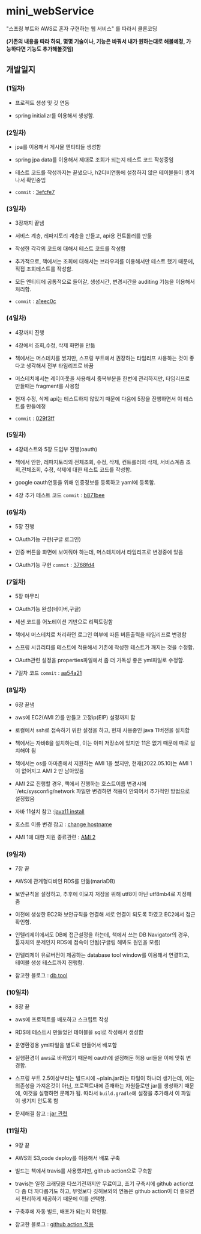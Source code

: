 # mini_webService
"스프링 부트와 AWS로 혼자 구현하는 웹 서비스" 를 따라서 클론코딩

**(기존의 내용을 따라 하되, 몇몇 기술이나, 기능은 바꿔서 내가 원하는대로 해볼예정, 가능하다면 기능도 추가해볼것임)**

## 개발일지

### (1일차)

- 프로젝트 생성 및 깃 연동

- spring initializr를 이용해서 생성함.

### (2일차)

- jpa를 이용해서 게시물 엔티티들 생성함

- spring jpa data를 이용해서 제대로 조회가 되는지 테스트 코드 작성중임

- 테스트 코드를 작성까지는 끝냈으나, h2디비연동에 설정하지 않은 테이블들이 생겨나서 확인중임

- `commit` : [3efcfe7](https://github.com/lsh9672/mini_webService/commit/3efcfe7c67fd2f3618d0fa4a196e64c9b4da62ce)

### (3일차)

- 3장까지 끝냄

- 서비스 계층, 레파지토리 계층을 만들고, api용 컨트롤러를 만듦

- 작성한 각각의 코드에 대해서 테스트 코드를 작성함

- 추가적으로, 책에서는 조회에 대해서는 브라우저를 이용해서만 테스트 했기 때문에, 직접 조회테스트를 작성함.

- 모든 엔티티에 공통적으로 들어갈, 생성시간, 변경시간을 auditing 기능을 이용해서 처리함.

- `commit` : [a1eec0c](https://github.com/lsh9672/mini_webService/commit/a1eec0c595916eb8a4700cc6c3d395921cf74e0d)

### (4일차)

- 4장까지 진행

- 4장에서 조회,수정, 삭제 화면을 만듦

- 책에서는 머스테치를 썼지만, 스프링 부트에서 권장하는 타임리프 사용하는 것이 좋다고 생각해서 전부 타임리프로 바꿈

- 머스테치에서는 레이아웃을 사용해서 중복부분을 한번에 관리하지만, 타임리프로 만들때는 fragment를 사용함

- 현재 수정, 삭제 api는 테스트하지 않았기 때문에 다음에 5장을 진행하면서 이 테스트를 만들예정

- `commit` : [029f3ff](https://github.com/lsh9672/mini_webService/commit/029f3fff440dbae2ae2967299a4ba5710b8a7a03)

### (5일차)

- 4장테스트와 5장 도입부 진행(oauth)

- 책에서 안한, 레파지토리의 전체조회, 수정, 삭제, 컨트롤러의 삭제, 서비스계층 조회,전체조회, 수정, 삭제에 대한 테스트 코드를 작성함.

- google oauth연동을 위해 인증정보를 등록하고 yaml에 등록함.

- 4장 추가 테스트 코드 `commit` : [b871bee](https://github.com/lsh9672/mini_webService/commit/b871beee0b7a6eda08e0499b37b91739121bac5d)

### (6일차)

- 5장 진행

- OAuth기능 구현(구글 로그인)

- 인증 버튼을 화면에 보여줘야 하는데, 머스테치에서 타임리프로 변경중에 있음

- OAuth기능 구현 `commit` : [3768fd4](https://github.com/lsh9672/mini_webService/commit/3768fd4031473ca99c15b94c9818b5703a436f52)

### (7일차)

- 5장 마무리

- OAuth기능 완성(네이버,구글)

- 세션 코드를 어노테이션 기반으로 리펙토링함

- 책에서 머스테치로 처리하던 로그인 여부에 따른 버튼출력을 타임리프로 변경함

- 스프링 시큐리티를 테스트에 적용해서 기존에 작성한 테스트가 깨지는 것을 수정함.

- OAuth관련 설정을 properties파일에서 좀 더 가독성 좋은 yml파일로 수정함.

- 7일차 코드 `commit` : [aa54a21](https://github.com/lsh9672/mini_webService/commit/aa54a218d5d8127fc949fbbf9a948b8e988ee48c)

### (8일차)

- 6장 끝냄

- aws에 EC2(AMI 2)를 만들고 고정ip(EIP) 설정까지 함

- 로컬에서 ssh로 접속하기 위한 설정을 하고, 현재 사용중인 java 11버전을 설치함

- 책에서는 자바8을 설치하는데, 이는 이미 저장소에 있지만 11은 없기 때문에 따로 설치해야 됨

- 책에서는 os를 아마존에서 지원하는 AMI 1을 썼지만, 현재(2022.05.10)는 AMI 1이 없어지고 AMI 2 만 남아있음

- AMI 2로 진행할 경우, 책에서 진행하는 호스트이름 변경시에 `/etc/sysconfig/network 파일만 변경하면 적용이 안되어서 추가적인 방법으로 설정했음

- 자바 11설치 참고 :[java11 install](https://docs.aws.amazon.com/corretto/latest/corretto-11-ug/downloads-list.html)

- 호스트 이름 변경 참고 : [change hostname](https://bbeomgeun.tistory.com/157)

- AMI 1에 대한 지원 종료관련 : [AMI 2](https://aws.amazon.com/ko/about-aws/whats-new/2019/03/announcing_the_amazon_linux_2_preupgrade_assistant/)

### (9일차)

- 7장 끝

- AWS에 관계형디비인 RDS를 만듦(mariaDB)

- 보안규칙을 설정하고, 추후에 이모지 저장을 위해 utf8이 아닌 utf8mb4로 지정해줌

- 이전에 생성한 EC2와 보안규칙을 연결해 서로 연결이 되도록 하였고 EC2에서 접근확인함.

- 인텔리제이에서도 DB에 접근설정을 하는데, 책에서 쓰는 DB Navigator의 경우, 툴자체의 문제인지 RDS에 접속이 안됨(구글링 해봐도 원인을 모름)

- 인텔리제이 유료버전이 제공하는 database tool window를 이용해서 연결하고, 테이블 생성 테스트까지 진행함.

- 참고한 블로그 : [db tool](https://wadekang.tistory.com/35) 

### (10일차)

- 8장 끝

- aws에 프로젝트를 배포하고 스크립트 작성

- RDS에 테스트시 만들었던 테이블을 sql로 작성해서 생성함

- 운영환경용 yml파일을 별도로 만들어서 배포함

- 실행환경이 aws로 바뀌었기 때문에 oauth에 설정해둔 허용 url들을 이에 맞춰 변경함.

- 스프링 부트 2.5이상부터는 빌드시에 ~plain.jar라는 파일이 하나더 생기는데, 이는 의존성을 가져온것이 아닌, 프로젝트내에 존재하는 자원들로만 jar를 생성하기 때문에, 이것을 실행하면 문제가 됨. 따라서 `build.gradle`에 설정을 추가해서 이 파일이 생기지 안도록 함

- 문제해결 참고 : [jar 관련](https://velog.io/@zerodin/EC2-%EC%84%9C%EB%B2%84%EC%97%90-%ED%94%84%EB%A1%9C%EC%A0%9D%ED%8A%B8%EB%A5%BC-%EB%B0%B0%ED%8F%AC%ED%95%B4-%EB%B3%B4%EC%9E%90#%EC%99%B8%EB%B6%80-security-%ED%8C%8C%EC%9D%BC-%EB%93%B1%EB%A1%9D%ED%95%98%EA%B8%B0)

### (11일차)

- 9장 끝

- AWS의 S3,code deploy를 이용해서 배포 구축

- 빌드는 책에서 travis를 사용했지만, github action으로 구축함

- travis는 일정 크래딧을 다쓰기전까지만 무료이고, 초기 구축시에 github action보다 좀 더 까다롭기도 하고, 무엇보다 깃허브와의 연동은 github action이 더 좋으면서 편리하게 제공하기 때문에 이를 선택함.

- 구축후에 자동 빌드, 배포가 되는지 확인함.

- 참고한 블로그 : [github action 적용](https://velog.io/@tigger/%EB%B0%B0%ED%8F%AC-%EC%9E%90%EB%8F%99%ED%99%94-%EA%B5%AC%EC%84%B1)
